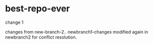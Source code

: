 # best-repo-ever
change 1

changes from new-branch-2..
newbranch1-changes modified again in newbranch2 for conflict resolution.

